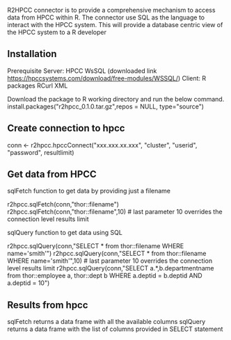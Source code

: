 R2HPCC connector is to provide a comprehensive mechanism to access data from HPCC within R. The connector use SQL as the language to interact with the HPCC system. This will provide a database centric view of the HPCC system to a R developer

Installation
------------
Prerequisite
	Server: HPCC WsSQL (downloaded link https://hpccsystems.com/download/free-modules/WSSQL/)
	Client: R packages
			RCurl
			XML
		
Download the package to  R working directory and run the below command.		
install.packages("r2hpcc_0.1.0.tar.gz",repos = NULL, type="source")

Create connection to hpcc
--------------------------
conn <- r2hpcc.hpccConnect("xxx.xxx.xx.xxx", "cluster", "userid", "password", resultlimit)

Get data from HPCC
----------------
sqlFetch function to get data by providing just a filename

r2hpcc.sqlFetch(conn,"thor::filename")
r2hpcc.sqlFetch(conn,"thor::filename",10) # last parameter 10 overrides the connection level results limit

sqlQuery function to get data using SQL

r2hpcc.sqlQuery(conn,"SELECT * from thor::filename WHERE name='smith'")
r2hpcc.sqlQuery(conn,"SELECT * from thor::filename WHERE name='smith'",10) # last parameter 10 overrides the connection level results limit
r2hpcc.sqlQuery(conn,"SELECT a.*,b.departmentname from thor::employee a, thor::dept b WHERE a.deptid = b.deptid AND a.deptid = 10")

Results from hpcc
-----------------
sqlFetch returns a data frame with all the available columns
sqlQuery returns a data frame with the list of columns provided in SELECT statement